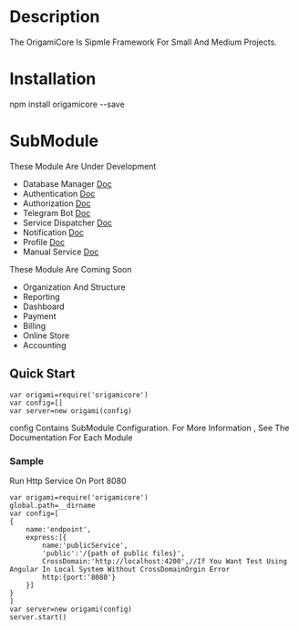 # Description
The OrigamiCore Is Sipmle Framework For Small And Medium Projects.

# Installation
npm install origamicore --save

# SubModule
These Module Are Under Development 
- Database Manager [Doc](https://github.com/vahidHossaini/origami/tree/master/database)
- Authentication [Doc](https://github.com/vahidHossaini/origam/tree/master/authi)
- Authorization [Doc](https://github.com/vahidHossaini/origami/tree/master/authz)
- Telegram Bot [Doc](https://github.com/vahidHossaini/origami/tree/master/botrunner)
- Service Dispatcher [Doc](https://github.com/vahidHossaini/origami/tree/master/endpoint)
- Notification [Doc](https://github.com/vahidHossaini/origami/tree/master/notify)
- Profile [Doc](https://github.com/vahidHossaini/origami/tree/master/profile)
- Manual Service [Doc](https://github.com/vahidHossaini/origami/tree/master/service)

These Module Are Coming Soon
- Organization And Structure
- Reporting
- Dashboard
- Payment
- Billing
- Online Store
- Accounting


## Quick Start
	var origami=require('origamicore')
	var config=[]
	var server=new origami(config)


config Contains SubModule Configuration.
For More Information , See The Documentation For Each Module 

### Sample
Run Http Service On Port 8080

	var origami=require('origamicore')
    global.path=__dirname 
	var config=[
	{
		name:'endpoint',	
		express:[{
			name:'publicService',
			'public':'/{path of public files}',
			CrossDomain:'http://localhost:4200',//If You Want Test Using Angular In Local System Without CrossDomainOrgin Error
			http:{port:'8080'}
		}]	
	}
	]
	var server=new origami(config)
	server.start()
